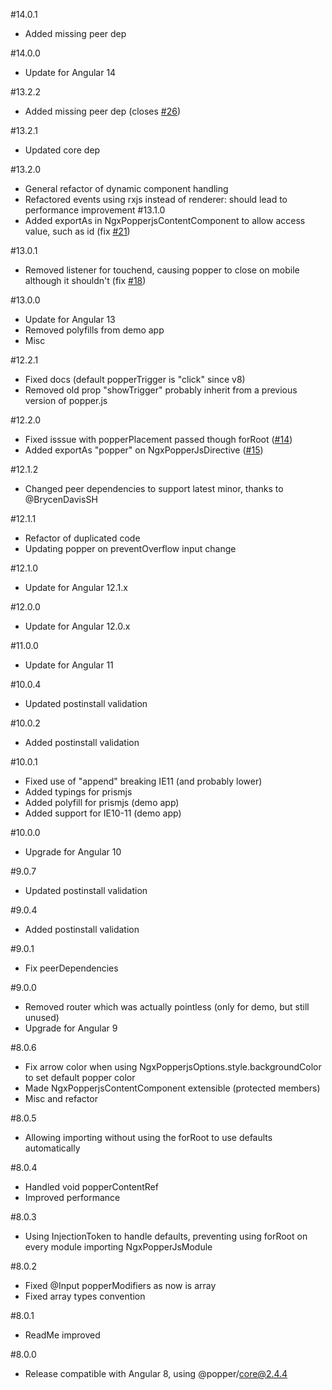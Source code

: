 #14.0.1
* Added missing peer dep

#14.0.0
* Update for Angular 14

#13.2.2
* Added missing peer dep (closes [#26](https://github.com/tonysamperi/ngx-popperjs/issues/26))

#13.2.1
* Updated core dep

#13.2.0
* General refactor of dynamic component handling
* Refactored events using rxjs instead of renderer: should lead to performance improvement
#13.1.0
* Added exportAs in NgxPopperjsContentComponent to allow access value, such as id (fix [#21](https://github.com/tonysamperi/ngx-popperjs/issues/21))

#13.0.1
* Removed listener for touchend, causing popper to close on mobile although it shouldn't (fix [#18](https://github.com/tonysamperi/ngx-popperjs/issues/18))

#13.0.0
* Update for Angular 13
* Removed polyfills from demo app
* Misc

#12.2.1
* Fixed docs (default popperTrigger is "click" since v8)
* Removed old prop "showTrigger" probably inherit from a previous version of popper.js

#12.2.0
* Fixed isssue with popperPlacement passed though forRoot ([#14](https://github.com/tonysamperi/ngx-popperjs/issues/14))
* Added exportAs "popper" on NgxPopperJsDirective ([#15](https://github.com/tonysamperi/ngx-popperjs/issues/15))

#12.1.2
* Changed peer dependencies to support latest minor, thanks to @BrycenDavisSH

#12.1.1
* Refactor of duplicated code
* Updating popper on preventOverflow input change

#12.1.0
* Update for Angular 12.1.x

#12.0.0
* Update for Angular 12.0.x

#11.0.0
* Update for Angular 11

#10.0.4
* Updated postinstall validation

#10.0.2
* Added postinstall validation

#10.0.1
* Fixed use of "append" breaking IE11 (and probably lower)
* Added typings for prismjs
* Added polyfill for prismjs (demo app)
* Added support for IE10-11 (demo app)

#10.0.0
* Upgrade for Angular 10

#9.0.7
* Updated postinstall validation

#9.0.4
* Added postinstall validation

#9.0.1
* Fix peerDependencies

#9.0.0
* Removed router which was actually pointless (only for demo, but still unused)
* Upgrade for Angular 9

#8.0.6
* Fix arrow color when using NgxPopperjsOptions.style.backgroundColor to set default popper color
* Made NgxPopperjsContentComponent extensible (protected members)
* Misc and refactor

#8.0.5
* Allowing importing without using the forRoot to use defaults automatically

#8.0.4
* Handled void popperContentRef
* Improved performance

#8.0.3
* Using InjectionToken to handle defaults, preventing using forRoot on every module importing NgxPopperJsModule

#8.0.2
* Fixed @Input popperModifiers as now is array
* Fixed array types convention

#8.0.1
* ReadMe improved

#8.0.0
* Release compatible with Angular 8, using @popper/core@2.4.4
